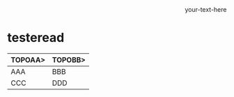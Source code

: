 <div style="text-align: right"> your-text-here </div>


# testeread

<table style="align: right">
  <thead>
    <th>TOPOAA></th>
    <th>TOPOBB></th>
  </thead>
  <tbody>
    <tr>
      <td>AAA</td>
      <td>BBB</td>
    </tr>
    <tr>
      <td>CCC</td>
      <td>DDD</td>
    </tr>
  </tbody>
</table>
